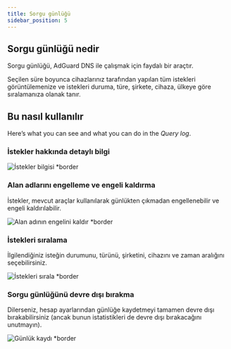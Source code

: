 ```yaml
---
title: Sorgu günlüğü
sidebar_position: 5
---
```


## Sorgu günlüğü nedir

Sorgu günlüğü, AdGuard DNS ile çalışmak için faydalı bir araçtır.

Seçilen süre boyunca cihazlarınız tarafından yapılan tüm istekleri görüntülemenize ve istekleri duruma, türe, şirkete, cihaza, ülkeye göre sıralamanıza olanak tanır.

## Bu nasıl kullanılır

Here’s what you can see and what you can do in the _Query log_.

### İstekler hakkında detaylı bilgi

![İstekler bilgisi \*border](https://cdn.adtidy.org/content/kb/dns/private/new_dns/statistics/detailed_info.png)

### Alan adlarını engelleme ve engeli kaldırma

İstekler, mevcut araçlar kullanılarak günlükten çıkmadan engellenebilir ve engeli kaldırılabilir.

![Alan adının engelini kaldır \*border](https://cdn.adtidy.org/content/kb/dns/private/new_dns/statistics/unblock_domain.png)

### İstekleri sıralama

İlgilendiğiniz isteğin durumunu, türünü, şirketini, cihazını ve zaman aralığını seçebilirsiniz.

![İstekleri sırala \*border](https://cdn.adtidy.org/content/kb/dns/private/new_dns/statistics/query_sorted.png)

### Sorgu günlüğünü devre dışı bırakma

Dilerseniz, hesap ayarlarından günlüğe kaydetmeyi tamamen devre dışı bırakabilirsiniz (ancak bunun istatistikleri de devre dışı bırakacağını unutmayın).

![Günlük kaydı \*border](https://cdn.adtidy.org/content/kb/dns/private/new_dns/statistics/logging.png)
